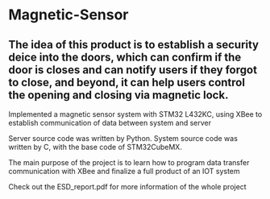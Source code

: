 # Magnetic-Sensor

The idea of this product is to establish a security deice into the doors, which can confirm if the door is closes and can notify users if they forgot to close, and beyond, it can help users control the opening and closing via magnetic lock.
-------------------------------------------------------------------------
Implemented a magnetic sensor system with STM32 L432KC, using XBee to establish communication of data between system and server

Server source code was written by Python. System source code was written by C, with the base code of STM32CubeMX.

The main purpose of the project is to learn how to program data transfer communication with XBee and finalize a full product of an IOT system

Check out the ESD_report.pdf for more information of the whole project
